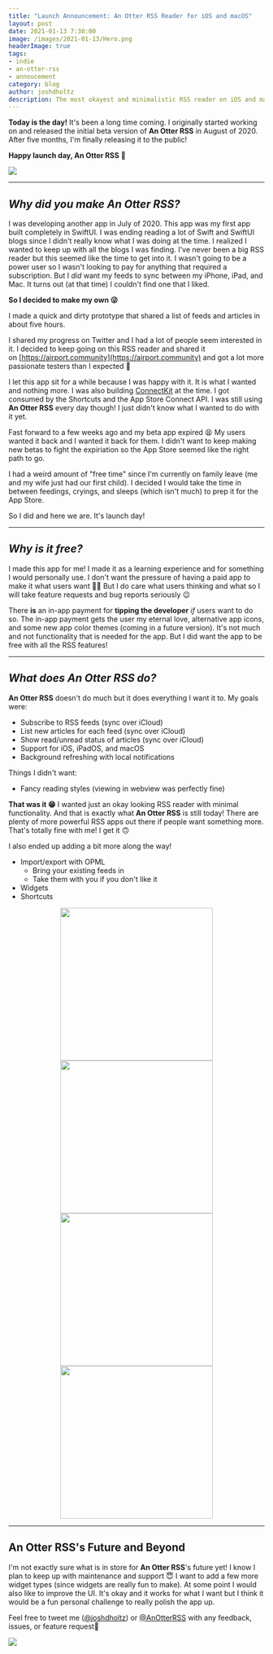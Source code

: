 ```yaml
---
title: "Launch Announcement: An Otter RSS Reader for iOS and macOS"
layout: post
date: 2021-01-13 7:30:00
image: /images/2021-01-13/Hero.png
headerImage: true
tags:
- indie
- an-otter-rss
- annoucement
category: blog
author: joshdholtz
description: The most okayest and minimalistic RSS reader on iOS and macOS
---
```


**Today is the day!** It's been a long time coming. I originally started working on and released the initial beta version of <strong>An Otter RSS</strong> in August of 2020. After five months, I'm finally releasing it to the public!

**Happy launch day, An Otter RSS** 🥳

<a href="https://apps.apple.com/us/app/an-otter-rss-reader/id1529696614" target="_blank">
  <img src="/images/Download_on_App_Store.svg"/>
</a>

<hr/>

## _Why did you make An Otter RSS?_

I was developing another app in July of 2020. This app was my first app built completely in SwiftUI. I was ending reading a lot of Swift and SwiftUI blogs since I didn't really know what I was doing at the time. I realized I wanted to keep up with all the blogs I was finding. I've never been a big RSS reader but this seemed like the time to get into it. I wasn't going to be a power user so I wasn't looking to pay for anything that required a subscription. But I _did_ want my feeds to sync between my iPhone, iPad, and Mac. It turns out (at that time) I couldn't find one that I liked.

**So I decided to make my own 😜**

I made a quick and dirty prototype that shared a list of feeds and articles in about five hours. 

I shared my progress on Twitter and I had a lot of people seem interested in it. I decided to keep going on this RSS reader and shared it on [https://airport.community](https://airport.community) and got a lot more passionate testers than I expected 🥳

I let this app sit for a while because I was happy with it. It is what I wanted and nothing more. I was also building [ConnectKit](https://connectkit.app) at the time. I got consumed by the Shortcuts and the App Store Connect API. I was still using <strong>An Otter RSS</strong> every day though! I just didn't know what I wanted to do with it yet.

Fast forward to a few weeks ago and my beta app expired 😫 My users wanted it back and I wanted it back for them. I didn't want to keep making new betas to fight the expiriation so the App Store seemed like the right path to go.

I had a weird amount of "free time" since I'm currently on family leave (me and my wife just had our first child). I decided I would take the time in between feedings, cryings, and sleeps (which isn't much) to prep it for the App Store.

So I did and here we are. It's launch day!

<hr/>

## _Why is it free?_

I made this app for me! I made it as a learning experience and for something I would personally use. I don't want the pressure of having a paid app to make it what users want 🤷‍♂️ But I do care what users thinking and what so I will take feature requests and bug reports seriously 😉

There **is** an in-app payment for **tipping the developer** _if_ users want to do so. The in-app payment gets the user my eternal love, alternative app icons, and some new app color themes (coming in a future version). It's not much and not functionality that is needed for the app. But I did want the app to be free with all the RSS features!

<hr/>

## _What does An Otter RSS do?_

<strong>An Otter RSS</strong> doesn't do much but it does everything I want it to. My goals were:

- Subscribe to RSS feeds (sync over iCloud)
- List new articles for each feed (sync over iCloud)
- Show read/unread status of articles (sync over iCloud)
- Support for iOS, iPadOS, and macOS
- Background refreshing with local notifications

Things I didn't want:

- Fancy reading styles (viewing in webview was perfectly fine)

**That was it 😁** I wanted just an okay looking RSS reader with minimal functionality. And that is exactly what <strong>An Otter RSS</strong> is still today! There are plenty of more powerful RSS apps out there if people want something more. That's totally fine with me! I get it 🙃

I also ended up adding a bit more along the way!

- Import/export with OPML
  - Bring your existing feeds in
  - Take them with you if you don't like it
- Widgets
- Shortcuts

<div style="text-align: center;">
  <img width="300" src="/images/2021-01-13/screenshot-feeds.png"/>
</div>

<div style="text-align: center;">
  <img width="300" src="/images/2021-01-13/screenshot-articles.png"/>
</div>

<div style="text-align: center;">
  <img width="300" src="/images/2021-01-13/screenshot-article.png"/>
</div>

<div style="text-align: center;">
  <img width="300" src="/images/2021-01-13/screenshot-widgets.png"/>
</div>

<hr/>

## An Otter RSS's Future and Beyond

I'm not exactly sure what is in store for <strong>An Otter RSS</strong>'s future yet! I know I plan to keep up with maintenance and support 😇 I want to add a few more widget types (since widgets are really fun to make). At some point I would also like to improve the UI. It's okay and it works for what I want but I think it would be a fun personal challenge to really polish the app up.

Feel free to tweet me ([@joshdholtz](https://twitter.com/joshdholtz)) or [@AnOtterRSS](https://twitter.com/AnOtterRSS) with any feedback, issues, or feature request🥳

<a href="https://apps.apple.com/us/app/an-otter-rss-reader/id1529696614" target="_blank">
  <img src="/images/Download_on_App_Store.svg"/>
</a>
